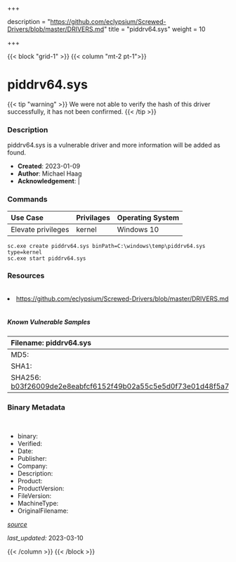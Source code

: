 +++

description = "https://github.com/eclypsium/Screwed-Drivers/blob/master/DRIVERS.md"
title = "piddrv64.sys"
weight = 10

+++


{{< block "grid-1" >}}
{{< column "mt-2 pt-1">}}




# piddrv64.sys 


{{< tip "warning" >}}
We were not able to verify the hash of this driver successfully, it has not been confirmed.
{{< /tip >}}




### Description


piddrv64.sys is a vulnerable driver and more information will be added as found.


- **Created**: 2023-01-09
- **Author**: Michael Haag
- **Acknowledgement**:  | [](https://twitter.com/)

### Commands

| Use Case | Privilages | Operating System | 
|:---- | ---- | ---- |
| Elevate privileges | kernel | Windows 10 |

```
sc.exe create piddrv64.sys binPath=C:\windows\temp\piddrv64.sys type=kernel
sc.exe start piddrv64.sys
```

### Resources
<br>


<li><a href=" https://github.com/eclypsium/Screwed-Drivers/blob/master/DRIVERS.md"> https://github.com/eclypsium/Screwed-Drivers/blob/master/DRIVERS.md</a></li>


<br>


##### Known Vulnerable Samples

| Filename: piddrv64.sys |
|:---- |
|MD5: <a href="https://www.virustotal.com/gui/file/{&#39;Filename&#39;: &#39;piddrv64.sys&#39;, &#39;MD5&#39;: &#39;&#39;, &#39;SHA1&#39;: &#39;&#39;, &#39;SHA256&#39;: &#39;b03f26009de2e8eabfcf6152f49b02a55c5e5d0f73e01d48f5a745f93ce93a29&#39;}"></a>|
|SHA1: <a href="https://www.virustotal.com/gui/file/{&#39;Filename&#39;: &#39;piddrv64.sys&#39;, &#39;MD5&#39;: &#39;&#39;, &#39;SHA1&#39;: &#39;&#39;, &#39;SHA256&#39;: &#39;b03f26009de2e8eabfcf6152f49b02a55c5e5d0f73e01d48f5a745f93ce93a29&#39;}"></a>|
|SHA256: <a href="https://www.virustotal.com/gui/file/{&#39;Filename&#39;: &#39;piddrv64.sys&#39;, &#39;MD5&#39;: &#39;&#39;, &#39;SHA1&#39;: &#39;&#39;, &#39;SHA256&#39;: &#39;b03f26009de2e8eabfcf6152f49b02a55c5e5d0f73e01d48f5a745f93ce93a29&#39;}">b03f26009de2e8eabfcf6152f49b02a55c5e5d0f73e01d48f5a745f93ce93a29</a>|




### Binary Metadata
<br>

- binary: 
- Verified: 
- Date: 
- Publisher: 
- Company: 
- Description: 
- Product: 
- ProductVersion: 
- FileVersion: 
- MachineType: 
- OriginalFilename: 

[*source*](https://github.com/magicsword-io/LOLDrivers/tree/main/yaml/piddrv64.sys.yml)

*last_updated:* 2023-03-10


{{< /column >}}
{{< /block >}}
